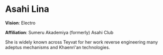 # Asahi Lina

**Vision**: Electro

**Affiliation**: Sumeru Akademiya (formerly)
Asahi Club

She is widely known across Teyvat for her work reverse engineering many adeptus mechanisms and Khaenri'an technologies.
